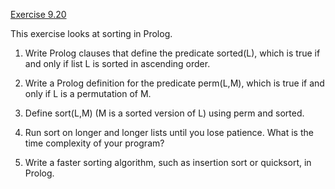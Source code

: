 [Exercise 9.20](9-20/)

This exercise looks at sorting in Prolog.

1.  Write Prolog clauses that define the predicate
    sorted(L), which is true if and only if list
    L is sorted in ascending order.

2.  Write a Prolog definition for the predicate perm(L,M),
    which is true if and only if L is a permutation of
    M.

3.  Define sort(L,M) (M is a sorted version of
    L) using perm and sorted.

4.  Run sort on longer and longer lists until you lose
    patience. What is the time complexity of your program?

5.  Write a faster sorting algorithm, such as insertion sort or
    quicksort, in Prolog.
